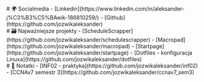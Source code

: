 <main>
<section>
# 🌍 Socialmedia
- [Linkedin](https://www.linkedin.com/in/aleksander-j%C3%B3%C5%BAwik-186810259/)
- [Github](https://github.com/jozwikaleksander)
</section>
<section>
# 🗃️ Najważniejsze projekty
- [ScheduleScrapper](https://github.com/jozwikaleksander/schedulescrapper)
- [Macropad](https://github.com/jozwikaleksander/macropad)
- [Startpage](https://github.com/jozwikaleksander/startpage)
- [Dotfiles - konfiguracja Linuxa](https://github.com/jozwikaleksander/dotfiles)
</section>
<section>
# 📓 Notatki
- [INF02 - praktyka](https://github.com/jozwikaleksander/inf02)
- [CCNAv7 semestr 3](https://github.com/jozwikaleksander/ccnav7_sem3)
</section>
</main>